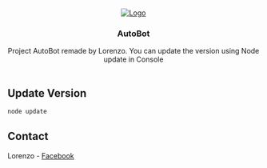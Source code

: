 <br />
<p align="center">
    <a href="https://www.facebook.com/100082342305590">
        <img src="https://i.imgur.com/YSarIDx.gif" alt="Logo">
    </a>

<h3 align="center">AutoBot</h3>

<p align="center">
    Project AutoBot remade by Lorenzo. You can update the version using Node update in Console
    <br />
    <br />

## Update Version

 ```sh
node update
```
  <!-- CONTACT -->

## Contact

Lorenzo - [Facebook](https://www.facebook.com/100082342305590) 
